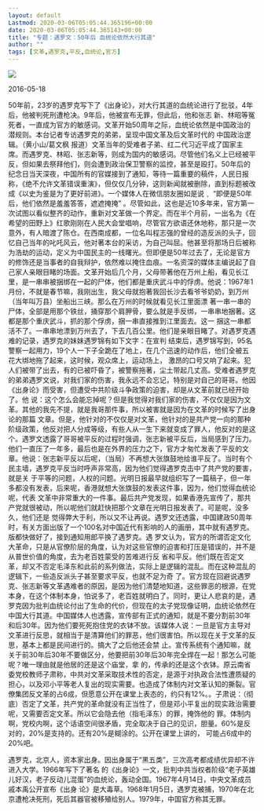 ```yaml
---
layout: default
Lastmod: 2020-03-06T05:05:44.365196+00:00
date: 2020-03-06T05:05:44.365143+00:00
title: "专题：遇罗文：50年后 血统论依然大行其道"
author: ""
tags: [文革,遇罗克,平反,血统论,官方]
---
```


![](https://www.rfa.org/rfa_resources/graphics/rfalogoprint.png)

2016-05-18

50年前，23岁的遇罗克写下了《出身论》，对大行其道的血统论进行了批驳，4年后，他被判死刑遭枪决。9年后，他被宣布无罪，但此后，他和张志 新、林昭等冤死者，一直成为官方的敏感词。文革开始50周年之际，血统论依然是中国政治的潜规则。本台记者专访遇罗克的弟弟，呈现中国文革及后文革时代的 中国政治逻辑。（黄小山/葛文枫 报道）文革当年的受难者子弟、红二代习近平成了国家主席。而遇罗克、林昭、张志新等，则成为国内的敏感词。尽管他们名义上已经被平反，但如果去祭拜他们，则会遭到政治保卫警察的监控，甚至是殴打。50年后的纪念日当天深夜，中国所有的官媒接到了通知，等待一篇重要的稿件，人民日报称，《绝不允许文革错误重演》，但仅仅几分钟，这则新闻就被删除，直到标题被改成《以史为鉴是为了更好前进》。一个媒体人在微信朋友圈如是说﹐ “即便是50年后，他们依然是羞羞答答，遮遮掩掩” 。尽管如此，这也是近10多年来，官方第一次试图以看似整齐的动作，重新对文革做一个界定。而在半个月前，一出名为《在希望的田野上》红歌刚刚在人民大会堂唱响，尽管官方欲语还休地称，那只是一次意外，有人暗渡了陈仓。在西南成都，一位名叫程志强的曾经的造反派的头子，回忆自己当年的叱吒风云，他对著本台的采访，为自己叫屈。他甚至将那场日后被称为浩劫的运动，定义为中国民主的一线曙光。但即便是50年过去了，无论是官方的修饰还是当事者的自我辩护，依然难以掩住血痕。一名资深的媒体主编说起了自己家人亲眼目睹的场面。文革开始后几个月，父母带著他在万州上船，看见长江里，是一串串被捆绑在一起的尸体，他们都是重庆武斗中的俘虏。他说：1967年1月份，不就是春节嘛，我刚出生，我父母就抱著我回长沙去看爷爷奶奶，到万州（当年叫万县）坐船出三峡。那么在万州的时候就看见长江里面漂 著一串一串的尸体，全部是用那个铁丝，捅穿那个肩胛骨，要么就是手反绑，一串串地捆著。这都是那个重庆武斗，抓的那个俘虏，捆一串直接推到江里面去。这一 捆这一串都活不了。一串串地漂到万州去了，下去几百公里。他们是亲眼目睹了。对遇罗克遇难的记录，遇罗克的妹妹遇罗锦有如下文字：在宣判 结束后，遇罗锦写到，95名警察一起用力，19个人一下子全跪在了地上，在几个迅速的动作后，他们全被五花大绑地拖了起来，这时候，观众席上，运动场上， 激昂的口号又响了起来。犯人们被带了出去，有的已被吓昏了，被警察拖著，尘土带起几丈高。受难者遇罗克的弟弟遇罗文说，对我们家的伤害，我永远不会忘记，特别是对自己的哥哥。他因《出身论》而受害，但遭受中共阶级斗争政策的迫害，却是从文革前就已经开始了。他 说：这个怎么会能忘掉呢？但是我觉得对我们家的伤害，不仅仅是因为文革。其他的我先不提，就是我哥那件事，所以被害就是因为在文革的时候写了出身论的那篇 文章。但是，他针对的不仅仅是对文革，他针对的是共产党一向的那种阶级政策，他反对把人分成等级，有些人从一生下来就变成了罪人，他反对的是这个。遇罗文透露了哥哥被平反的过程时强调，张志新被平反后，当局感到了压力。他们一直压了一年多，最后也是在外界的压力之下，官方才匆忙发表了平反的文章。他说：张志新平反以后呢，（当局）不再想大张旗鼓地给谁平反了。当时有个民主墙，遇罗克平反当时呼声非常高，因为他们觉得遇罗克击中了共产党的要害，就是关 于平等的问题，人权的问题。光明日报最早就组织写了一篇稿子，但一年多都没有发表，后来呢，香港就想大张旗鼓的发表这件事，因为，他们觉得血统论呢，代表 文革中非常重大的一件事。最后共产党发现，如果香港先宣传了，那共产党就很被动，所以呢他们就赶快把那个文章在光明日报发表了。可是呢，没多久，他们还是 觉得弊大于利，所以又不让再说。遇罗文还透露，中国建政50周年时，有关方面出版了一个100名对中国近代有影响的人的画册，其中就有遇罗克。版都快做好了，接到通知用郎平换了遇罗克。遇 罗文认为，官方的所谓否定文化大革命，只是从官僚阶层的角度，认为对这些官僚的迫害和打压是错误的，并不是从普世价值的角度，去为老百姓蒙受的苦难进行反 省和平反。他们既在否定文革，却又不否定毛泽东和此前的系列做法，实际上是逻辑的混乱。而在这种混乱的逻辑下，一些造反派头子甚至要求平反，也就不足为奇 了。官方现在回避说遇罗克、张志新等文革遇难者的原因，是因为他们清楚地知道，这些罪恶的根源，在党本身，在这个体制本身，怕说多了，老百姓就明白了。同时，更让人悲哀的是，遇罗克因为批判血统论付出了生命的代价，但现在的太子党现像证明，血统论依然在中国大行其道。中国媒体人也透露，宣传部有正式的通知，就是不要分割前30年和后30年。因为他们要死死抱住党的衣钵不放。该媒体人说：一旦是官方主导对文革进行反思，就相当于是清算他们的罪恶，他们很害怕。所以现在关于文革的反思，基本上都是民间进行的。搞大了之后他还会禁 止。宣传系统有个通知嘛，就关于前30年后30年不要做区分，他要把前30年后30年完全焊在一起！那怎么可能呢？唯一理由就是他居的还是这个庙堂，拿 的，传承的还是这个衣钵。原云南省委党校教师子肃称，中共对文革采取技术性的否定，是源于对执政合法性遭质疑的担心，以及邓小平等老人复出的现实需要。也造成了体制内对文革认知的撕裂。官僚集团反文革的占6成，但愿意公开在课堂上表态的，约只有12%。。子肃说：（彻底）否定了文革，共产党的革命就没有正当性了，但是邓小平复出的现实政治需要呢，又需要否定文革。所以它会隐去他（指毛泽东）的罪，掩饰他的 罪。体制内啊，党校内啊，这个话语空间很矛盾，完全取决于自己的见识，胆量。60%是反对的，20%是支持的。还有20%是糊涂的。公开在课堂上讲的， 可能占6成中的20%吧。

遇罗克，北京人，资本家出身。因出身属于“黑五类”，三次高考都成绩优异却不许进入大学。1966年写下了著名 的《出身论》一文，批判中共当权者阶级“老子英雄儿好汉，老子反动儿混蛋”的血统论，轰动全国。1967年4月14日，中央文革成员戚本禹公开宣布《出身 论》是大毒草。1968年1月5日，遇罗克被捕，1970年在北京遭枪决死刑，死后其器官被移殖给别人。1979年，中国官方称其无罪。

